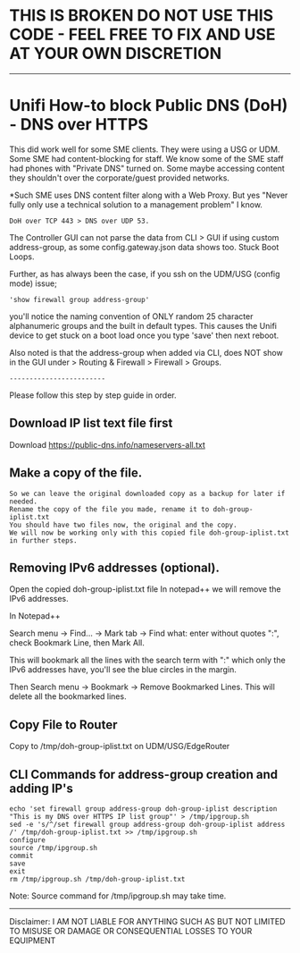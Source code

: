 # THIS IS BROKEN DO NOT USE THIS CODE - FEEL FREE TO FIX AND USE AT YOUR OWN DISCRETION

---------

# Unifi How-to block Public DNS (DoH) - DNS over HTTPS


This did work well for some SME clients. They were using a USG or UDM. Some SME had content-blocking for staff. We know some of the SME staff had phones with "Private DNS" turned on. Some maybe accessing content they shouldn't over the corporate/guest provided networks. 

*Such SME uses DNS content filter along with a Web Proxy. But yes "Never fully only use a technical solution to a management problem" I know.

	DoH over TCP 443 > DNS over UDP 53. 

The Controller GUI can not parse the data from CLI > GUI if using custom address-group, as some config.gateway.json data shows too. Stuck Boot Loops.

Further, as has always been the case, if you ssh on the UDM/USG (config mode) issue; 

	'show firewall group address-group' 
you'll notice the naming convention of ONLY random 25 character alphanumeric groups and the built in default types. This causes the Unifi device to get stuck on a boot load once you type 'save' then next reboot.


Also noted is that the address-group when added via CLI, does NOT show in the GUI under > Routing & Firewall > Firewall > Groups. 
	
	------------------------
	
Please follow this step by step guide in order.

## Download IP list text file first
Download  https://public-dns.info/nameservers-all.txt 



## Make a copy of the file.
	So we can leave the original downloaded copy as a backup for later if needed.
	Rename the copy of the file you made, rename it to doh-group-iplist.txt
	You should have two files now, the original and the copy.
	We will now be working only with this copied file doh-group-iplist.txt in further steps.

## Removing IPv6 addresses (optional).
Open the copied doh-group-iplist.txt file In notepad++ we will remove the IPv6 addresses.

In Notepad++

Search menu -> Find... -> Mark tab -> Find what: enter without quotes ":", check Bookmark Line, then Mark All. 

This will bookmark all the lines with the search term with ":" which only the IPv6 addresses have, you'll see the blue circles in the margin.

Then Search menu -> Bookmark -> Remove Bookmarked Lines. This will delete all the bookmarked lines.


## Copy File to Router
Copy <source location of doh-group-iplist.txt> to /tmp/doh-group-iplist.txt on UDM/USG/EdgeRouter

## CLI Commands for address-group creation and adding IP's

    echo 'set firewall group address-group doh-group-iplist description "This is my DNS over HTTPS IP list group"' > /tmp/ipgroup.sh
    sed -e 's/^/set firewall group address-group doh-group-iplist address /' /tmp/doh-group-iplist.txt >> /tmp/ipgroup.sh
    configure
    source /tmp/ipgroup.sh
    commit
    save
    exit
    rm /tmp/ipgroup.sh /tmp/doh-group-iplist.txt
	
	
Note: Source command for /tmp/ipgroup.sh may take time.


---------
Disclaimer: I AM NOT LIABLE FOR ANYTHING SUCH AS BUT NOT LIMITED TO MISUSE OR DAMAGE OR CONSEQUENTIAL LOSSES TO YOUR EQUIPMENT

